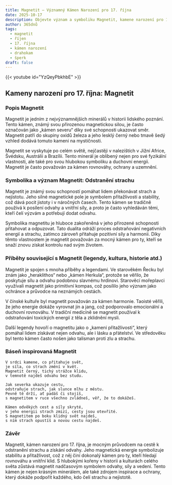 ```yaml
---
title: Magnetit – Významný Kámen Narození pro 17. října
date: 2025-10-17
description: Objevte význam a symboliku Magnetit, kamene narození pro 17. října, který symbolizuje Odstranění strachu. Přečtěte si legendy a inspirující příběhy.
author: 365dnů
tags:
  - magnetit
  - říjen
  - 17. října
  - kámen narození
  - drahokam
  - šperk
draft: false
---
```


{{< youtube id="YzQeyPbkhbE" >}}

## Kameny narození pro 17. října: Magnetit

### Popis Magnetit

Magnetit je jedním z nejvýznamnějších minerálů v historii lidského poznání. Tento kámen, známý svou přirozenou magnetickou silou, je často označován jako „kámen severu“ díky své schopnosti ukazovat směr. Magnetit patří do skupiny oxidů železa a jeho lesklý černý nebo tmavě šedý vzhled dodává tomuto kameni na mystičnosti.

Magnetit se vyskytuje po celém světě, nejčastěji v nalezištích v Jižní Africe, Švédsku, Austrálii a Brazílii. Tento minerál je oblíbený nejen pro své fyzikální vlastnosti, ale také pro svou hlubokou symboliku a duchovní energii. Magnetit je často považován za kámen rovnováhy, ochrany a uzemnění.

### Symbolika a význam Magnetit: Odstranění strachu

Magnetit je známý svou schopností pomáhat lidem překonávat strach a nejistotu. Jeho silné magnetické pole je symbolem přitažlivosti a stability, což dává pocit jistoty i v náročných časech. Tento kámen se tradičně používá k posílení odvahy a vnitřní síly, a proto je často vyhledáván těmi, kteří čelí výzvám a potřebují dodat odvahu.

Symbolika magnetitu je hluboce zakořeněná v jeho přirozené schopnosti přitahovat a odpuzovat. Tato dualita odráží proces odstraňování negativních energií a strachu, zatímco zároveň přitahuje pozitivní síly a harmonii. Díky těmto vlastnostem je magnetit považován za mocný kámen pro ty, kteří se snaží znovu získat kontrolu nad svým životem.

### Příběhy související s Magnetit (legendy, kultura, historie atd.)

Magnetit je spojen s mnoha příběhy a legendami. Ve starověkém Řecku byl znám jako „heraklithos“ nebo „kámen Herkula“, protože se věřilo, že poskytuje sílu a odvahu podobnou slavnému hrdinovi. Starověcí mořeplavci využívali magnetit jako primitivní kompas, což posílilo jeho význam jako ochránce a průvodce na neznámých cestách.

V čínské kultuře byl magnetit považován za kámen harmonie. Taoisté věřili, že jeho energie dokáže vyrovnat jin a jang, což podporovalo emocionální a duchovní rovnováhu. V tradiční medicíně se magnetit používal k odstraňování toxických energií z těla a zklidnění mysli.

Další legendy hovoří o magnetitu jako o „kameni přitažlivosti“, který pomáhal lidem získávat nejen odvahu, ale i lásku a přátelství. Ve středověku byl tento kámen často nošen jako talisman proti zlu a strachu.

### Báseň inspirovaná Magnetit

```
V srdci kamene, co přitahuje svět,  
je síla, co strach změní v květ.  
Magnetit černý, tichý strážce klidu,  
v temnotě najdeš odvahu bez studu.

Jak severka ukazuje cestu,  
odstraňuje strach, jak slunce mlhu z městu.  
Pevně tě drží, ať padáš či stojíš,  
s magnetitem v ruce všechno zvládneš, věř, že to dokážeš.

Kámen odvěkých cest a síly skryté,  
v jeho energii strach zmizí, cesty jsou otevřité.  
S magnetitem po boku klidný svět najdeš,  
s ním strach opustíš a novou cestu najdeš.
```

### Závěr

Magnetit, kámen narození pro 17. října, je mocným průvodcem na cestě k odstranění strachu a získání odvahy. Jeho magnetická energie symbolizuje stabilitu a přitažlivost, což z něj činí dokonalý kámen pro ty, kteří hledají rovnováhu a vnitřní klid. S hlubokými kořeny v historii a kulturách celého světa zůstává magnetit nadčasovým symbolem odvahy, síly a vedení. Tento kámen je nejen krásným minerálem, ale také zdrojem inspirace a ochrany, který dokáže podpořit každého, kdo čelí strachu a nejistotě.